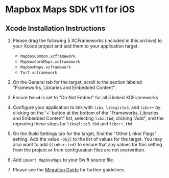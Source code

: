 # Mapbox Maps SDK v11 for iOS

## Xcode Installation Instructions

1. Please drag the following 5 XCFrameworks (included in this archive) to your
   Xcode project and add them to your application target.

    - `MapboxCommon.xcframework`
    - `MapboxCoreMaps.xcframework`
    - `MapboxMaps.xcframework`
    - `Turf.xcframework`

2. On the General tab for the target, scroll to the section labeled "Frameworks,
   Libraries and Embedded Content".

3. Ensure `Embed` is set to "Do Not Embed" for all 5 linked XCFrameworks

4. Configure your application to link with `libz`, `libsqlite3`, and `libc++` by
   clicking on the '+' button at the bottom of the "Frameworks, Libraries and
   Embedded Content" list, selecting `libz.tbd`, clicking "Add", and
   the repeating these steps for `libsqlite3.tbd` and `libc++.tbd`.

5. On the Build Settings tab for the target, find the "Other Linker Flags"
   setting. Add the value `-ObjC` to the list of values for the target. You may
   also want to add `$(inherited)` to ensure that any values for this setting
   from the project or from configuration files are not overwritten.

6. Add `import MapboxMaps` to your Swift source file.

7. Please see the [Migration Guide](https://docs.mapbox.com/ios/maps/guides/migrate-to-v11/)
   for further guidelines.
